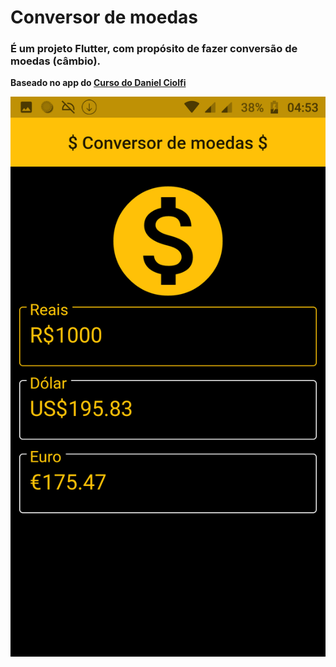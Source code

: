 # Conversor de moedas

### É um projeto Flutter, com propósito de fazer conversão de moedas (câmbio).
**Baseado no app do [Curso do Daniel Ciolfi](https://www.udemy.com/course/curso-completo-flutter-app-android-ios/)**

![Home](Screenshot_home.png)